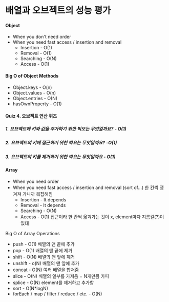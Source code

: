 # 배열과 오브젝트의 성능 평가

#### Object
- When you don't need order
- When you need fast access / insertion and removal
  - Insertion - O(1)
  - Removal - O(1)
  - Searching - O(N)
  - Access - O(1)


#### Big O of Object Methods
- Object.keys - O(n)
- Object.values - O(n)
- Object.entries - O(N)
- hasOwnProperty - O(1)

#### Quiz 4. 오브젝트 연산 퀴즈

##### 1. 오브젝트에 키와 값을 추가하기 위한 빅오는 무엇일까요? - O(1)
##### 2. 오브젝트의 키에 접근하기 위한 빅오는 무엇일까요? -O(1)
##### 3. 오브젝트의 키를 제거하기 위한 빅오는 무엇일까요 - O(1)

#### Array
- When you need order
- When you need fast access / insertion and removal (sort of...) 한 칸씩 땡겨져 가니까 복잡해짐
  - Insertion - It depends
  - Removal - It depends
  - Searching - O(N)
  - Access - O(1) 접근이라 한 칸씩 옮겨가는 것이 x, element마다 지름길(?)이 있대

Big O of Array Operations
- push - O(1) 배열의 맨 끝에 추가
- pop - O(1) 배열의 맨 끝에 제거
- shift - O(N) 배열의 맨 앞에 제거
- unshift - o(N) 배열의 맨 앞에 추가
- concat - O(N) 여러 배열을 합쳐줌
- slice - O(N) 배열의 일부를 가져옴 = N개만큼 카피
- splice - O(N) element를 제거하고 추가함 
- sort - O(N*logN)
- forEach / map / filter / reduce / etc. - O(N)
